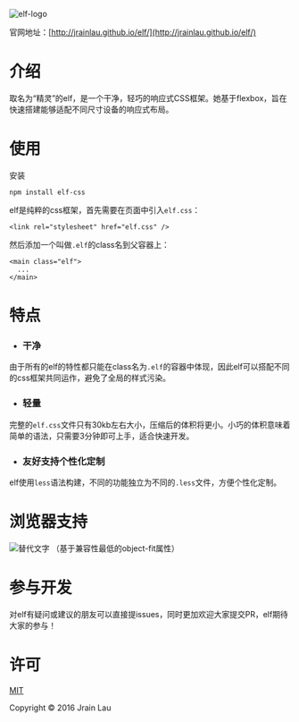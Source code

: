 ![elf-logo](https://imgly.net/img/AfK.png)

官网地址：[http://jrainlau.github.io/elf/](http://jrainlau.github.io/elf/)

# 介绍
取名为“精灵”的elf，是一个干净，轻巧的响应式CSS框架。她基于flexbox，旨在快速搭建能够适配不同尺寸设备的响应式布局。


# 使用
安装

 `npm install elf-css`

elf是纯粹的css框架，首先需要在页面中引入`elf.css`：

 `<link rel="stylesheet" href="elf.css" />`

然后添加一个叫做`.elf`的class名到父容器上：

```
<main class="elf">
  ...
</main>
```


# 特点
- ### 干净
由于所有的elf的特性都只能在class名为`.elf`的容器中体现，因此elf可以搭配不同的css框架共同运作，避免了全局的样式污染。
- ### 轻量
完整的`elf.css`文件只有30kb左右大小，压缩后的体积将更小。小巧的体积意味着简单的语法，只需要3分钟即可上手，适合快速开发。
- ### 友好支持个性化定制
elf使用`less`语法构建，不同的功能独立为不同的`.less`文件，方便个性化定制。


# 浏览器支持
![替代文字](https://imgly.net/img/AfN.jpg)
（基于兼容性最低的object-fit属性）


# 参与开发
对elf有疑问或建议的朋友可以直接提issues，同时更加欢迎大家提交PR，elf期待大家的参与！


# 许可
[MIT](https://opensource.org/licenses/MIT)

Copyright © 2016 Jrain Lau